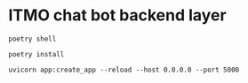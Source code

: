 # ITMO chat bot backend layer

`poetry shell`

`poetry install`

`uvicorn app:create_app --reload --host 0.0.0.0 --port 5000`
